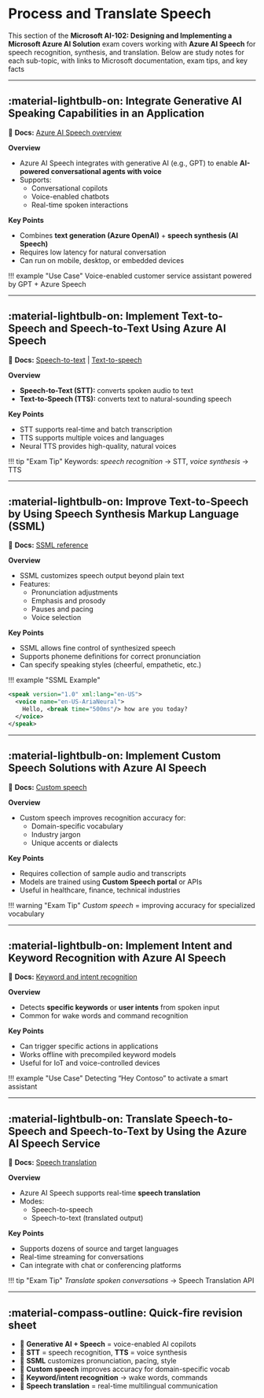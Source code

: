 # Process and Translate Speech

This section of the **Microsoft AI-102: Designing and Implementing a Microsoft Azure AI Solution** exam covers working with **Azure AI Speech** for speech recognition, synthesis, and translation. Below are study notes for each sub-topic, with links to Microsoft documentation, exam tips, and key facts

---

## :material-lightbulb-on: Integrate Generative AI Speaking Capabilities in an Application

📖 **Docs:** [Azure AI Speech overview](https://learn.microsoft.com/azure/ai-services/speech-service/overview)

**Overview**

- Azure AI Speech integrates with generative AI (e.g., GPT) to enable **AI-powered conversational agents with voice**
- Supports:
    - Conversational copilots
    - Voice-enabled chatbots
    - Real-time spoken interactions

**Key Points**

- Combines **text generation (Azure OpenAI)** + **speech synthesis (AI Speech)**
- Requires low latency for natural conversation
- Can run on mobile, desktop, or embedded devices

!!! example "Use Case"
    Voice-enabled customer service assistant powered by GPT + Azure Speech

---

## :material-lightbulb-on: Implement Text-to-Speech and Speech-to-Text Using Azure AI Speech

📖 **Docs:** [Speech-to-text](https://learn.microsoft.com/azure/ai-services/speech-service/speech-to-text) | [Text-to-speech](https://learn.microsoft.com/azure/ai-services/speech-service/text-to-speech)

**Overview**

- **Speech-to-Text (STT):** converts spoken audio to text
- **Text-to-Speech (TTS):** converts text to natural-sounding speech

**Key Points**

- STT supports real-time and batch transcription
- TTS supports multiple voices and languages
- Neural TTS provides high-quality, natural voices

!!! tip "Exam Tip"
    Keywords: *speech recognition* → STT, *voice synthesis* → TTS

---

## :material-lightbulb-on: Improve Text-to-Speech by Using Speech Synthesis Markup Language (SSML)

📖 **Docs:** [SSML reference](https://learn.microsoft.com/azure/ai-services/speech-service/speech-synthesis-markup)

**Overview**

- SSML customizes speech output beyond plain text
- Features:
    - Pronunciation adjustments
    - Emphasis and prosody
    - Pauses and pacing
    - Voice selection

**Key Points**

- SSML allows fine control of synthesized speech
- Supports phoneme definitions for correct pronunciation
- Can specify speaking styles (cheerful, empathetic, etc.)

!!! example "SSML Example"
```xml
<speak version="1.0" xml:lang="en-US">
  <voice name="en-US-AriaNeural">
    Hello, <break time="500ms"/> how are you today?
  </voice>
</speak>
```

---

## :material-lightbulb-on: Implement Custom Speech Solutions with Azure AI Speech

📖 **Docs:** [Custom speech](https://learn.microsoft.com/azure/ai-services/speech-service/custom-speech-overview)

**Overview**

- Custom speech improves recognition accuracy for:
    - Domain-specific vocabulary
    - Industry jargon
    - Unique accents or dialects

**Key Points**

- Requires collection of sample audio and transcripts
- Models are trained using **Custom Speech portal** or APIs
- Useful in healthcare, finance, technical industries

!!! warning "Exam Tip"
    *Custom speech* = improving accuracy for specialized vocabulary

---

## :material-lightbulb-on: Implement Intent and Keyword Recognition with Azure AI Speech

📖 **Docs:** [Keyword and intent recognition](https://learn.microsoft.com/azure/ai-services/speech-service/keyword-recognition-overview)

**Overview**

- Detects **specific keywords** or **user intents** from spoken input
- Common for wake words and command recognition

**Key Points**

- Can trigger specific actions in applications
- Works offline with precompiled keyword models
- Useful for IoT and voice-controlled devices

!!! example "Use Case"
    Detecting “Hey Contoso” to activate a smart assistant

---

## :material-lightbulb-on: Translate Speech-to-Speech and Speech-to-Text by Using the Azure AI Speech Service

📖 **Docs:** [Speech translation](https://learn.microsoft.com/azure/ai-services/speech-service/speech-translation)

**Overview**

- Azure AI Speech supports real-time **speech translation**
- Modes:
    - Speech-to-speech
    - Speech-to-text (translated output)

**Key Points**

- Supports dozens of source and target languages
- Real-time streaming for conversations
- Can integrate with chat or conferencing platforms

!!! tip "Exam Tip"
    *Translate spoken conversations* → Speech Translation API

---

## :material-compass-outline: Quick‑fire revision sheet  

- 📌 **Generative AI + Speech** = voice-enabled AI copilots 
- 📌 **STT** = speech recognition, **TTS** = voice synthesis
- 📌 **SSML** customizes pronunciation, pacing, style
- 📌 **Custom speech** improves accuracy for domain-specific vocab
- 📌 **Keyword/intent recognition** → wake words, commands
- 📌 **Speech translation** = real-time multilingual communication